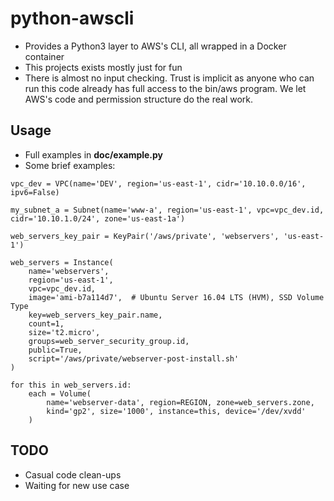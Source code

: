 # python-awscli
* Provides a Python3 layer to AWS's CLI, all wrapped in a Docker
container
* This projects exists mostly just for fun
* There is almost no input checking. Trust is implicit as anyone who
can run this code already has full access to the bin/aws program. We
let AWS's code and permission structure do the real work.

## Usage
* Full examples in __doc/example.py__
* Some brief examples:

```
vpc_dev = VPC(name='DEV', region='us-east-1', cidr='10.10.0.0/16', ipv6=False)

my_subnet_a = Subnet(name='www-a', region='us-east-1', vpc=vpc_dev.id, cidr='10.10.1.0/24', zone='us-east-1a')

web_servers_key_pair = KeyPair('/aws/private', 'webservers', 'us-east-1')

web_servers = Instance(
    name='webservers',
    region='us-east-1',
    vpc=vpc_dev.id,
    image='ami-b7a114d7',  # Ubuntu Server 16.04 LTS (HVM), SSD Volume Type
    key=web_servers_key_pair.name,
    count=1,
    size='t2.micro',
    groups=web_server_security_group.id,
    public=True,
    script='/aws/private/webserver-post-install.sh'
)

for this in web_servers.id:
    each = Volume(
        name='webserver-data', region=REGION, zone=web_servers.zone,
        kind='gp2', size='1000', instance=this, device='/dev/xvdd'
    )
```

## TODO
* Casual code clean-ups
* Waiting for new use case
